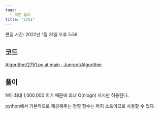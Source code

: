 ```yaml
---
tags:
  - 백준-풀이
title: "2751"
---
```


편집 시간: 2022년 1월 31일 오후 5:59

## 코드

[Algorithm/2751.py at main · Junroot/Algorithm](https://github.com/Junroot/Algorithm/blob/main/backjoon/2751.py)

## 풀이

N이 최대 1,000,000 이기 때문에 최대 O(nlogn) 까지만 허용된다.

python에서 기본적으로 제공해주는 정렬 함수는 머지 소트이므로 사용할 수 있다.
